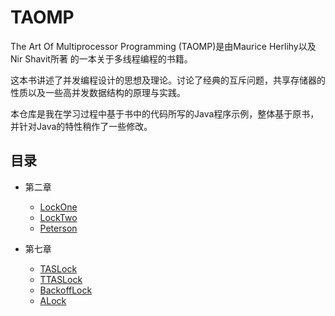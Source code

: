 # TAOMP
The Art Of Multiprocessor Programming (TAOMP)是由Maurice Herlihy以及Nir Shavit所著
的一本关于多线程编程的书籍。

这本书讲述了并发编程设计的思想及理论。讨论了经典的互斥问题，共享存储器的性质以及一些高并发数据结构的原理与实践。

本仓库是我在学习过程中基于书中的代码所写的Java程序示例，整体基于原书，并针对Java的特性稍作了一些修改。

## 目录

* 第二章
  *  [LockOne](src/main/java/com/github/mottox/taomp/concurrent/LockOne.java)
  *  [LockTwo](src/main/java/com/github/mottox/taomp/concurrent/LockTwo.java)
  *  [Peterson](src/main/java/com/github/mottox/taomp/concurrent/Peterson.java)

* 第七章
  *  [TASLock](src/main/java/com/github/mottox/taomp/concurrent/TASLock.java)
  *  [TTASLock](src/main/java/com/github/mottox/taomp/concurrent/TTASLock.java)
  *  [BackoffLock](src/main/java/com/github/mottox/taomp/concurrent/BackoffLock.java)
  *  [ALock](src/main/java/com/github/mottox/taomp/concurrent/ALock.java)
